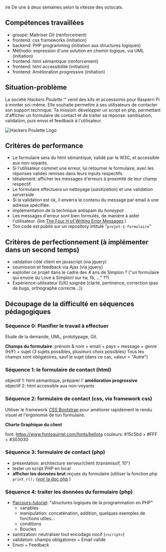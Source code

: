 ire
De une à deux semaines selon la vitesse des octocats.
## Compétences travaillées
- groupe: Maitriser Git (renforcement)
- frontend: css frameworks (initiation)
- backend: PHP programming (initiation aux structures logiques)
- Méthodo: expression d'une solution en chemin logique, via UML (initiation)
- frontend: html sémantique (renforcement)
- frontend: html accessibilité (initiation)
- frontend: Amélioration progressive (initiation)

## Situation-problème
La société *Hackers Poulette* ™ vend des kits et accessoires pour Rasperri Pi à monter soi-même. Elle souhaite permettre à ses utilisateurs de contacter son support technique.
Ta mission: développer un script en php, permettant d'afficher un formulaire de contact et de traiter sa réponse: sanitisation, validation, puis envoi et feedback à l'utilisateur.

![Hackers Poulette Logo](./hackers-poulette-logo.png "Logo Hackers Poulette (via Hipster Logo Generator")


## Critères de performance
- Le formulaire sera du html sémantique, validé par le W3C, et accessible aux non-voyants.
- Si l'utilisateur commet une erreur, lui retourner le formulaire, avec les réponses valides remises dans leurs inputs respectifs.
- Idéalement: afficher les messages d'erreurs à proximité de leur champ respectif.
- Le formulaire effectuera un nettoyage (*sanitization*) et une validation *serverside*
- Si la validation est ok, il enverra le contenu du message par email à une adresse spécifiée.
- implémentation de la technique antispam du *honeypot*
- Les messages d'erreur sont bien formulés, de manière à aider l'utilisateur. (lire [The Four H of Writing Error Messages](http://uxmas.com/2012/the-4-hs-of-writing-error-messages) )
- Ton code est publié sur un repository intitulé "`projet-1-formulaire`"

## Critères de perfectionnement (à implémenter dans un second temps)
- validation côté client en javascript (via jquery)
- soumission et feedback via Ajax (via jquery)
- exploiter ce projet dans le cadre des 4 ans de Simplon ? ("un formulaire qui envoie du Love à Simplon! sur tw, fb, ..." ??)
- Expérience-utilisateur (UX) soignée (clarté, pertinence, correction (pas de bugs, orthographe correcte...)).

## Découpage de la difficulté en séquences pédagogiques
### Séquence 0: Planifier le travail à effectuer
Etude de la demande, UML, prototypage, Git.

**Champs du formulaire**: prénom & nom + email + pays + message + genre (H/F) + sujet (3 sujets possibles, plusieurs choix possibles)
Tous les champs sont obligatoires, sauf le sujet (dans ce cas, valeur = "Autre")

### Séquence 1: le formulaire de contact (html)
objectif 1: html sémantique, préparer l' **amélioration progressive**  
objectif 2: html accessible aux non-voyants

### Séquence 2: formulaire de contact (css, via framework css)
Utiliser le framework [CSS Bootstrap](http://getbootstrap.com/) pour améliorer rapidement le rendu visuel et l'ergonomie de ton formulaire.

**Charte Graphique du client**

font: https://www.fontsquirrel.com/fonts/bellota 
couleurs: #15c5bd + #FFF + #303030


### Séquence 3: formulaire de contact (php)
- présentation: architecture serveur/client (transmissif, 10")
- tester un script PHP en local
- **afficher les données brut** reçues du formulaire (utiliser la fonction php `print_r();` ([voir la doc php](http://php.net/manual/en/function.print-r.php) )
### Séquence 4: traiter les données du formulaire (php)
- [Parcours-tutoriel](php-introduction.md): "structures logiques de la programmation en PHP"    
	- variables
	- manipulation: concaténation, addition, quelques exemples de fonctions utiles...
	- conditions
	- Boucles
- sanitization: neutraliser tout encodage nocif (`<script>`)
- validation: champs obligatoires + Email valide
- Envoi + Feedback
